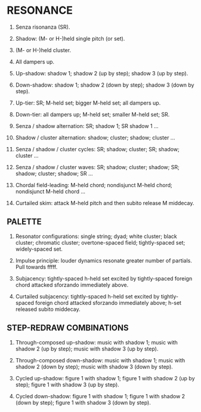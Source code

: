 RESONANCE
=========

1.  Senza risonanza (SR).

2.  Shadow: (M- or H-)held single pitch (or set).

3.  (M- or H-)held cluster.

4.  All dampers up.

5.  Up-shadow: shadow 1; shadow 2 (up by step); shadow 3 (up by step).

6.  Down-shadow: shadow 1; shadow 2 (down by step); shadow 3 (down by step).

7.  Up-tier: SR; M-held set; bigger M-held set; all dampers up.

8.  Down-tier: all dampers up; M-held set; smaller M-held set; SR.

9.  Senza / shadow alternation: SR; shadow 1; SR shadow 1 ...

10. Shadow / cluster alternation: shadow; cluster; shadow; cluster ...

11. Senza / shadow / cluster cycles: SR; shadow; cluster; SR; shadow; cluster
    ...

12. Senza / shadow / cluster waves: SR; shadow; cluster; shadow; SR; shadow;
    cluster; shadow; SR ...
      
13. Chordal field-leading: M-held chord; nondisjunct M-held chord; nondisjunct
    M-held chord ...

14. Curtailed skim: attack M-held pitch and then subito release M middecay.

PALETTE
-------

1.  Resonator configurations: single string; dyad; white cluster; black
    cluster; chromatic cluster; overtone-spaced field; tightly-spaced set;
    widely-spaced set.

2.  Impulse principle: louder dynamics resonate greater number of partials.
    Pull towards fffff.

3.  Subjacency: tightly-spaced h-held set excited by tightly-spaced foreign
    chord attacked sforzando immediately above.

4.  Curtailed subjacency: tightly-spaced h-held set excited by tightly-spaced
    foreign chord attacked sforzando immediately above; h-set released subito
    middecay.

STEP-REDRAW COMBINATIONS
------------------------

1.  Through-composed up-shadow: music with shadow 1; music with shadow 2 (up by
    step); music with shadow 3 (up by step).

2.  Through-composed down-shadow: music with shadow 1; music with shadow 2
    (down by step); music with shadow 3 (down by step).

3.  Cycled up-shadow: figure 1 with shadow 1; figure 1 with shadow 2 (up by
    step); figure 1 with shadow 3 (up by step).

4.  Cycled down-shadow: figure 1 with shadow 1; figure 1 with shadow 2 (down by
    step); figure 1 with shadow 3 (down by step).
